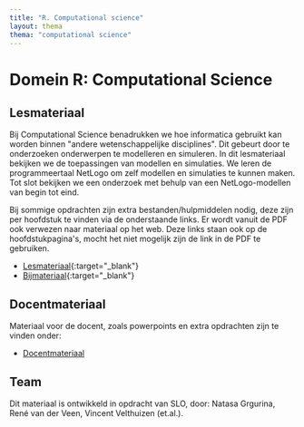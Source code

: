 ```yaml
---
title: "R. Computational science"
layout: thema
thema: "computational science"
---
```


# Domein R: Computational Science

## Lesmateriaal

Bij Computational Science benadrukken we hoe informatica gebruikt kan worden binnen "andere wetenschappelijke disciplines".
Dit gebeurt door te onderzoeken onderwerpen te modelleren en simuleren.
In dit lesmateriaal bekijken we de toepassingen van modellen en simulaties.
We leren de programmeertaal NetLogo om zelf modellen en simulaties te kunnen maken.
Tot slot bekijken we een onderzoek met behulp van een NetLogo-modellen van begin tot eind.

Bij sommige opdrachten zijn extra bestanden/hulpmiddelen nodig, deze zijn per hoofdstuk te vinden via de onderstaande links.
Er wordt vanuit de PDF ook verwezen naar materiaal op het web.
Deze links staan ook op de hoofdstukpagina's, mocht het niet mogelijk zijn de link in de PDF te gebruiken.

* <i class="far fa-file-pdf"></i> [Lesmateriaal](computational-science/Module_ABM_lesmateriaal.pdf){:target="_blank"}
* <i class="fa fa-file-archive" aria-hidden="true"></i> [Bijmateriaal](computational-science/Module_ABM_bijmateriaal.zip){:target="_blank"}

## Docentmateriaal

Materiaal voor de docent, zoals powerpoints en extra opdrachten zijn te vinden onder:

- [Docentmateriaal](computational-science/docentmateriaal)

## Team

Dit materiaal is ontwikkeld in opdracht van SLO, door: Natasa Grgurina, René van der Veen, Vincent Velthuizen (et.al.).
